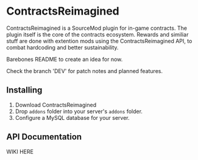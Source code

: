 # ContractsReimagined

ContractsReimagined is a SourceMod plugin for in-game contracts. The plugin itself is the core of the contracts ecosystem. Rewards and similiar stuff are done with extention mods using the ContractsReimagined API, to combat hardcoding and better sustainability. 

Barebones README to create an idea for now.

Check the branch 'DEV' for patch notes and planned features.

## Installing
1. Download ContractsReimagined
2. Drop ``addons`` folder into your server's ``addons`` folder.
3. Configure a MySQL database for your server.
   
## API Documentation
 WIKI HERE
